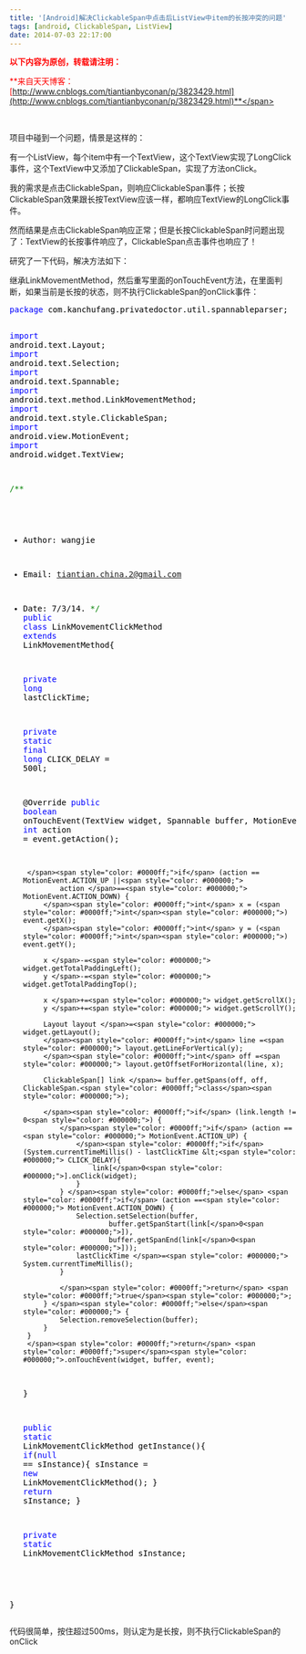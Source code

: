 ```yaml
---
title: '[Android]解决ClickableSpan中点击后ListView中item的长按冲突的问题'
tags: [android, ClickableSpan, ListView]
date: 2014-07-03 22:17:00
---
```


<span style="color: #ff0000;">**以下内容为原创，转载请注明：**</span>

<span style="color: #ff0000;">**来自天天博客：[http://www.cnblogs.com/tiantianbyconan/p/3823429.html](http://www.cnblogs.com/tiantianbyconan/p/3823429.html)**</span>

&nbsp;

项目中碰到一个问题，情景是这样的：

有一个ListView，每个item中有一个TextView，这个TextView实现了LongClick事件，这个TextView中又添加了ClickableSpan，实现了方法onClick。

我的需求是点击ClickableSpan，则响应ClickableSpan事件；长按ClickableSpan效果跟长按TextView应该一样，都响应TextView的LongClick事件。

然而结果是点击ClickableSpan响应正常；但是长按ClickableSpan时问题出现了：TextView的长按事件响应了，ClickableSpan点击事件也响应了！

研究了一下代码，解决方法如下：

继承LinkMovementMethod，然后重写里面的onTouchEvent方法，在里面判断，如果当前是长按的状态，则不执行ClickableSpan的onClick事件：

<div class="cnblogs_code">
<pre><span style="color: #0000ff;">package</span><span style="color: #000000;"> com.kanchufang.privatedoctor.util.spannableparser;

</span><span style="color: #0000ff;">import</span><span style="color: #000000;"> android.text.Layout;
</span><span style="color: #0000ff;">import</span><span style="color: #000000;"> android.text.Selection;
</span><span style="color: #0000ff;">import</span><span style="color: #000000;"> android.text.Spannable;
</span><span style="color: #0000ff;">import</span><span style="color: #000000;"> android.text.method.LinkMovementMethod;
</span><span style="color: #0000ff;">import</span><span style="color: #000000;"> android.text.style.ClickableSpan;
</span><span style="color: #0000ff;">import</span><span style="color: #000000;"> android.view.MotionEvent;
</span><span style="color: #0000ff;">import</span><span style="color: #000000;"> android.widget.TextView;

</span><span style="color: #008000;">/**</span><span style="color: #008000;">
 * Author: wangjie
 * Email: tiantian.china.2@gmail.com
 * Date: 7/3/14.
 </span><span style="color: #008000;">*/</span>
<span style="color: #0000ff;">public</span> <span style="color: #0000ff;">class</span> LinkMovementClickMethod <span style="color: #0000ff;">extends</span><span style="color: #000000;"> LinkMovementMethod{

    </span><span style="color: #0000ff;">private</span> <span style="color: #0000ff;">long</span><span style="color: #000000;"> lastClickTime;

    </span><span style="color: #0000ff;">private</span> <span style="color: #0000ff;">static</span> <span style="color: #0000ff;">final</span> <span style="color: #0000ff;">long</span> CLICK_DELAY = 500l<span style="color: #000000;">;

    @Override
    </span><span style="color: #0000ff;">public</span> <span style="color: #0000ff;">boolean</span><span style="color: #000000;"> onTouchEvent(TextView widget, Spannable buffer, MotionEvent event) {
        </span><span style="color: #0000ff;">int</span> action =<span style="color: #000000;"> event.getAction();

        </span><span style="color: #0000ff;">if</span> (action == MotionEvent.ACTION_UP ||<span style="color: #000000;">
                action </span>==<span style="color: #000000;"> MotionEvent.ACTION_DOWN) {
            </span><span style="color: #0000ff;">int</span> x = (<span style="color: #0000ff;">int</span><span style="color: #000000;">) event.getX();
            </span><span style="color: #0000ff;">int</span> y = (<span style="color: #0000ff;">int</span><span style="color: #000000;">) event.getY();

            x </span>-=<span style="color: #000000;"> widget.getTotalPaddingLeft();
            y </span>-=<span style="color: #000000;"> widget.getTotalPaddingTop();

            x </span>+=<span style="color: #000000;"> widget.getScrollX();
            y </span>+=<span style="color: #000000;"> widget.getScrollY();

            Layout layout </span>=<span style="color: #000000;"> widget.getLayout();
            </span><span style="color: #0000ff;">int</span> line =<span style="color: #000000;"> layout.getLineForVertical(y);
            </span><span style="color: #0000ff;">int</span> off =<span style="color: #000000;"> layout.getOffsetForHorizontal(line, x);

            ClickableSpan[] link </span>= buffer.getSpans(off, off, ClickableSpan.<span style="color: #0000ff;">class</span><span style="color: #000000;">);

            </span><span style="color: #0000ff;">if</span> (link.length != 0<span style="color: #000000;">) {
                </span><span style="color: #0000ff;">if</span> (action ==<span style="color: #000000;"> MotionEvent.ACTION_UP) {
                    </span><span style="color: #0000ff;">if</span>(System.currentTimeMillis() - lastClickTime &lt;<span style="color: #000000;"> CLICK_DELAY){
                        link[</span>0<span style="color: #000000;">].onClick(widget);
                    }
                } </span><span style="color: #0000ff;">else</span> <span style="color: #0000ff;">if</span> (action ==<span style="color: #000000;"> MotionEvent.ACTION_DOWN) {
                    Selection.setSelection(buffer,
                            buffer.getSpanStart(link[</span>0<span style="color: #000000;">]),
                            buffer.getSpanEnd(link[</span>0<span style="color: #000000;">]));
                    lastClickTime </span>=<span style="color: #000000;"> System.currentTimeMillis();
                }

                </span><span style="color: #0000ff;">return</span> <span style="color: #0000ff;">true</span><span style="color: #000000;">;
            } </span><span style="color: #0000ff;">else</span><span style="color: #000000;"> {
                Selection.removeSelection(buffer);
            }
        }
        </span><span style="color: #0000ff;">return</span> <span style="color: #0000ff;">super</span><span style="color: #000000;">.onTouchEvent(widget, buffer, event);
    }

    </span><span style="color: #0000ff;">public</span> <span style="color: #0000ff;">static</span><span style="color: #000000;"> LinkMovementClickMethod getInstance(){
        </span><span style="color: #0000ff;">if</span>(<span style="color: #0000ff;">null</span> ==<span style="color: #000000;"> sInstance){
            sInstance </span>= <span style="color: #0000ff;">new</span><span style="color: #000000;"> LinkMovementClickMethod();
        }
        </span><span style="color: #0000ff;">return</span><span style="color: #000000;"> sInstance;
    }

    </span><span style="color: #0000ff;">private</span> <span style="color: #0000ff;">static</span><span style="color: #000000;"> LinkMovementClickMethod sInstance;

}</span></pre>
</div>

代码很简单，按住超过500ms，则认定为是长按，则不执行ClickableSpan的onClick

&nbsp;

